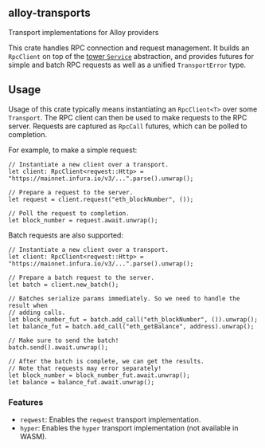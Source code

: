 ## alloy-transports

<!-- TODO: More links and real doctests -->

Transport implementations for Alloy providers

This crate handles RPC connection and request management. It builds an
`RpcClient` on top of the [tower `Service`] abstraction, and provides
futures for simple and batch RPC requests as well as a unified `TransportError`
type.

[alloy-providers]: ../providers/
[tower `Service`]: https://docs.rs/tower/latest/tower/trait.Service.html

## Usage

Usage of this crate typically means instantiating an `RpcClient<T>` over some
`Transport`. The RPC client can then be used to make requests to the RPC
server. Requests are captured as `RpcCall` futures, which can be polled to
completion.

For example, to make a simple request:

```rust,ignore
// Instantiate a new client over a transport.
let client: RpcClient<reqwest::Http> = "https://mainnet.infura.io/v3/...".parse().unwrap();

// Prepare a request to the server.
let request = client.request("eth_blockNumber", ());

// Poll the request to completion.
let block_number = request.await.unwrap();
```

Batch requests are also supported:

```rust,ignore
// Instantiate a new client over a transport.
let client: RpcClient<reqwest::Http> = "https://mainnet.infura.io/v3/...".parse().unwrap();

// Prepare a batch request to the server.
let batch = client.new_batch();

// Batches serialize params immediately. So we need to handle the result when
// adding calls.
let block_number_fut = batch.add_call("eth_blockNumber", ()).unwrap();
let balance_fut = batch.add_call("eth_getBalance", address).unwrap();

// Make sure to send the batch!
batch.send().await.unwrap();

// After the batch is complete, we can get the results.
// Note that requests may error separately!
let block_number = block_number_fut.await.unwrap();
let balance = balance_fut.await.unwrap();
```

### Features

- `reqwest`: Enables the `reqwest` transport implementation.
- `hyper`: Enables the `hyper` transport implementation (not available in WASM).

